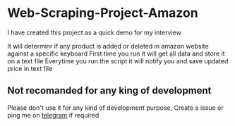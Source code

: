 # Web-Scraping-Project-Amazon

I have created this project as a quick demo for my interview

It will determinr if any product is added or deleted in amazon website against a specific keyboard
First time you run it will get all data and store it on a text file
Everytime you run the script it will notify you and save updated price in text file

## **Not recomanded for any king of development**

Please don't use it for any kind of development purpose, Create a issue or ping me on [telegram](https://t.me/jrudransh) if required

